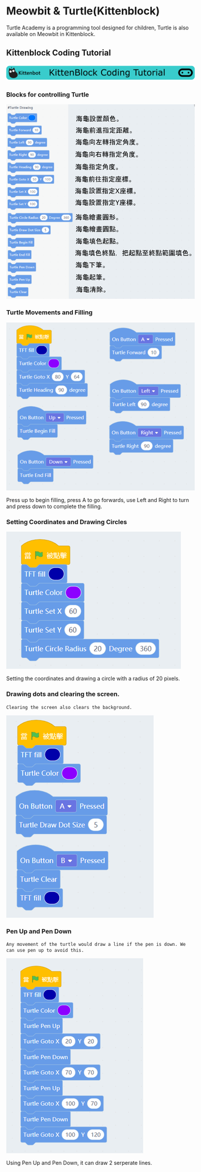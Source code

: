 # Meowbit & Turtle(Kittenblock)

Turtle Academy is a programming tool designed for children, Turtle is also available on Meowbit in Kittenblock.

##  Kittenblock Coding Tutorial

![](../functional_module/PWmodules/images/kbbanner.png)

### Blocks for controlling Turtle

![](./images/kb16.png)

### Turtle Movements and Filling

![](./images/turtle1.png)

Press up to begin filling, press A to go forwards, use Left and Right to turn and press down to complete the filling.

### Setting Coordinates and Drawing Circles

![](./images/turtle2.png)

Setting the coordinates and drawing a circle with a radius of 20 pixels.

### Drawing dots and clearing the screen.

    Clearing the screen also clears the background.

![](./images/turtle3.png)

### Pen Up and Pen Down

    Any movement of the turtle would draw a line if the pen is down. We can use pen up to avoid this.

![](./images/turtle4.png)

Using Pen Up and Pen Down, it can draw 2 serperate lines.

